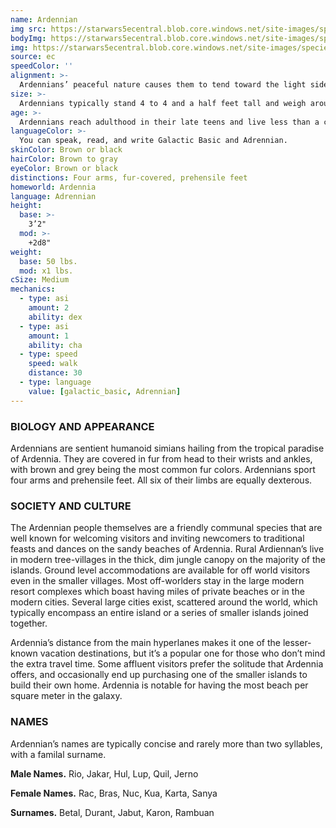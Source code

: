 ```yaml
---
name: Ardennian
img src: https://starwars5ecentral.blob.core.windows.net/site-images/species/species_ardennian.png
bodyImg: https://starwars5ecentral.blob.core.windows.net/site-images/species/species_ardennian.png
img: https://starwars5ecentral.blob.core.windows.net/site-images/species/species_ardennian.png
source: ec
speedColor: ''
alignment: >-
  Ardennians’ peaceful nature causes them to tend toward the light side, though there are exceptions.
size: >-
  Ardennians typically stand 4 to 4 and a half feet tall and weigh around 60 lbs. Regardless of your position in that range, your size is Medium.
age: >-
  Ardennians reach adulthood in their late teens and live less than a century.
languageColor: >-
  You can speak, read, and write Galactic Basic and Adrennian. 
skinColor: Brown or black
hairColor: Brown to gray
eyeColor: Brown or black
distinctions: Four arms, fur-covered, prehensile feet
homeworld: Ardennia
language: Adrennian
height:
  base: >-
    3’2"
  mod: >-
    +2d8"
weight:
  base: 50 lbs.
  mod: x1 lbs.
cSize: Medium
mechanics:
  - type: asi
    amount: 2
    ability: dex
  - type: asi
    amount: 1
    ability: cha
  - type: speed
    speed: walk
    distance: 30
  - type: language
    value: [galactic_basic, Adrennian]
---
```

### BIOLOGY AND APPEARANCE
Ardennians are sentient humanoid simians hailing from the tropical paradise of Ardennia. They are covered in fur from head to their wrists and ankles, with brown and grey being the most common fur colors. Ardennians sport four arms and prehensile feet. All six of their limbs are equally dexterous.

### SOCIETY AND CULTURE
The Ardennian people themselves are a friendly communal species that are well known for welcoming visitors and inviting newcomers to traditional feasts and dances on the sandy beaches of Ardennia. Rural Ardiennan’s live in modern tree-villages in the thick, dim jungle canopy on the majority of the islands. Ground level accommodations are available for off world visitors even in the smaller villages. Most off-worlders stay in the large modern resort complexes which boast having miles of private beaches or in the modern cities. Several large cities exist, scattered around the world, which typically encompass an entire island or a series of smaller islands joined together.

Ardennia’s distance from the main hyperlanes makes it one of the lesser-known vacation destinations, but it’s a popular one for those who don’t mind the extra travel time. Some affluent visitors prefer the solitude that Ardennia offers, and occasionally end up purchasing one of the smaller islands to build their own home. Ardennia is notable for having the most beach per square meter in the galaxy.

### NAMES
Ardennian’s names are typically concise and rarely more than two syllables, with a familal surname.

__Male Names.__ Rio, Jakar, Hul, Lup, Quil, Jerno

__Female Names.__ Rac, Bras, Nuc, Kua, Karta, Sanya

__Surnames.__ Betal, Durant, Jabut, Karon, Rambuan



    